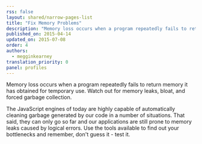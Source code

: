 ```yaml
---
rss: false
layout: shared/narrow-pages-list
title: "Fix Memory Problems"
description: "Memory loss occurs when a program repeatedly fails to return memory it has obtained for temporary use. Watch out for memory leaks, bloat, and forced garbage collection."
published_on: 2015-04-14
updated_on: 2015-07-08
order: 4
authors:
  - megginkearney
translation_priority: 0
panel: profiles
---
```


<p class="intro">
  Memory loss occurs when a program repeatedly fails to return memory it has obtained for temporary use. Watch out for memory leaks, bloat, and forced garbage collection.
</p>

The JavaScript engines of today are highly capable of automatically cleaning garbage
generated by our code in a number of situations.
That said, they can only go so far and
our applications are still prone to memory leaks caused by logical errors.
Use the tools available to find out your bottlenecks and remember, don't guess it - test it.
